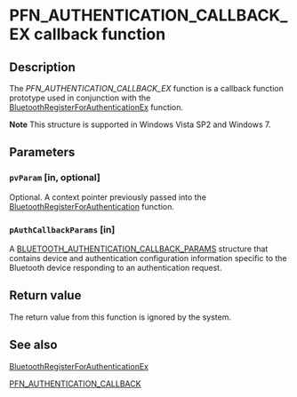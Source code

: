 # PFN_AUTHENTICATION_CALLBACK_EX callback function

## Description

The *PFN_AUTHENTICATION_CALLBACK_EX* function is a callback function prototype used in conjunction with the [BluetoothRegisterForAuthenticationEx](https://learn.microsoft.com/windows/desktop/api/bluetoothapis/nf-bluetoothapis-bluetoothregisterforauthenticationex) function.

**Note** This structure is supported in Windows Vista SP2 and Windows 7.

## Parameters

### `pvParam` [in, optional]

Optional. A context pointer previously passed into the [BluetoothRegisterForAuthentication](https://learn.microsoft.com/windows/desktop/api/bluetoothapis/nf-bluetoothapis-bluetoothregisterforauthentication) function.

### `pAuthCallbackParams` [in]

A [BLUETOOTH_AUTHENTICATION_CALLBACK_PARAMS](https://learn.microsoft.com/windows/win32/api/bluetoothapis/ns-bluetoothapis-bluetooth_authentication_callback_params) structure that contains device and authentication configuration information specific to the Bluetooth device responding to an authentication request.

## Return value

The return value from this function is ignored by the system.

## See also

[BluetoothRegisterForAuthenticationEx](https://learn.microsoft.com/windows/desktop/api/bluetoothapis/nf-bluetoothapis-bluetoothregisterforauthenticationex)

[PFN_AUTHENTICATION_CALLBACK](https://learn.microsoft.com/windows/desktop/api/bluetoothapis/nc-bluetoothapis-pfn_authentication_callback)